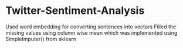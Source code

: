 # Twitter-Sentiment-Analysis

Used word embedding for converting sentences into vectors
Filled the missing values using column wise mean which was implemented using SimpleImputer() from sklearn
